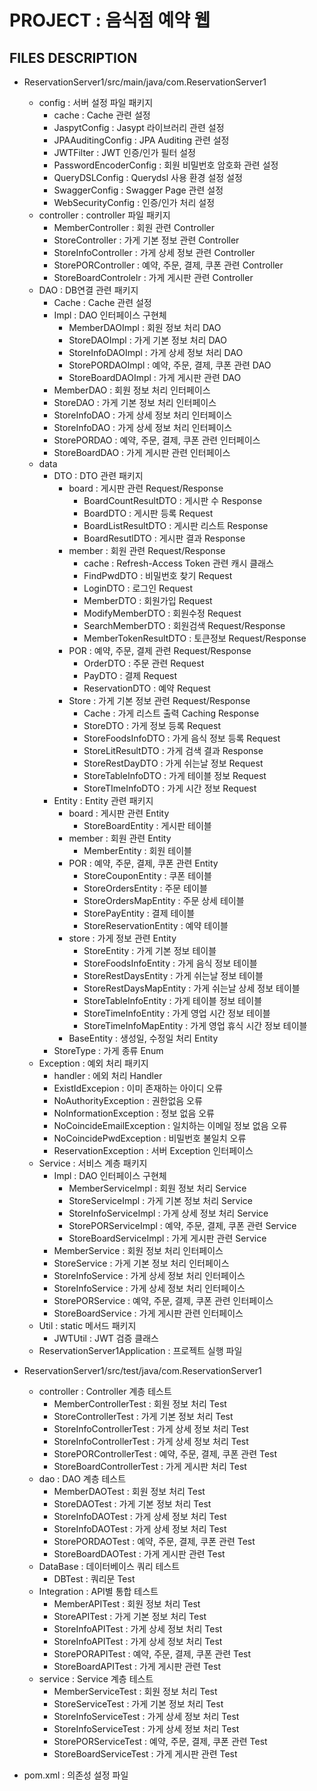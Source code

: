# PROJECT : 음식점 예약 웹

## FILES DESCRIPTION
- ReservationServer1/src/main/java/com.ReservationServer1
  - config : 서버 설정 파일 패키지
    - cache : Cache 관련 설정
    - JaspytConfig : Jasypt 라이브러리 관련 설정
    - JPAAuditingConfig : JPA Auditing 관련 설정
    - JWTFilter : JWT 인증/인가 필터 설정
    - PasswordEncoderConfig : 회원 비밀번호 암호화 관련 설정
    - QueryDSLConfig : Querydsl 사용 환경 설정 설정
    - SwaggerConfig : Swagger Page 관련 설정
    - WebSecurityConfig : 인증/인가 처리 설정
  - controller : controller 파일 패키지
    - MemberController : 회원 관련 Controller
    - StoreController : 가게 기본 정보 관련 Controller
    - StoreInfoController : 가게 상세 정보 관련 Controller
    - StorePORController : 예약, 주문, 결제, 쿠폰 관련 Controller
    - StoreBoardControlelr : 가게 게시판 관련 Controller
  - DAO : DB연결 관련 패키지
    - Cache : Cache 관련 설정
    - Impl : DAO 인터페이스 구현체
      - MemberDAOImpl : 회원 정보 처리 DAO
      - StoreDAOImpl : 가게 기본 정보 처리 DAO
      - StoreInfoDAOImpl : 가게 상세 정보 처리 DAO
      - StorePORDAOImpl : 예약, 주문, 결제, 쿠폰 관련 DAO
      - StoreBoardDAOImpl : 가게 게시판 관련 DAO
    - MemberDAO : 회원 정보 처리 인터페이스
    - StoreDAO : 가게 기본 정보 처리 인터페이스
    - StoreInfoDAO : 가게 상세 정보 처리 인터페이스
    - StoreInfoDAO : 가게 상세 정보 처리 인터페이스
    - StorePORDAO : 예약, 주문, 결제, 쿠폰 관련 인터페이스
    - StoreBoardDAO : 가게 게시판 관련 인터페이스
  - data
    - DTO : DTO 관련 패키지
      - board : 게시판 관련 Request/Response
        - BoardCountResultDTO : 게시판 수 Response
        - BoardDTO : 게시판 등록 Request
        - BoardListResultDTO : 게시판 리스트 Response
        - BoardResutlDTO : 게시판 결과 Response
      - member : 회원 관련 Request/Response
        - cache : Refresh-Access Token 관련 캐시 클래스
        - FindPwdDTO : 비밀번호 찾기 Request
        - LoginDTO : 로그인 Request
        - MemberDTO : 회원가입 Request
        - ModifyMemberDTO : 회원수정 Request
        - SearchMemberDTO : 회원검색 Request/Response
        - MemberTokenResultDTO : 토큰정보 Request/Response
      - POR : 예약, 주문, 결제 관련 Request/Response
        - OrderDTO : 주문 관련 Request
        - PayDTO : 결제 Request
        - ReservationDTO : 예약 Request
      - Store : 가게 기본 정보 관련 Request/Response
        - Cache : 가게 리스트 출력 Caching Response
        - StoreDTO : 가게 정보 등록 Request
        - StoreFoodsInfoDTO : 가게 음식 정보 등록 Request
        - StoreLitResultDTO : 가게 검색 결과 Response
        - StoreRestDayDTO : 가게 쉬는날 정보 Request
        - StoreTableInfoDTO : 가게 테이블 정보 Request
        - StoreTImeInfoDTO : 가게 시간 정보 Request
    - Entity : Entity 관련 패키지
      - board : 게시판 관련 Entity
        - StoreBoardEntity : 게시판 테이블
      - member : 회원 관련 Entity
        - MemberEntity : 회원 테이블
      - POR : 예약, 주문, 결제, 쿠폰 관련 Entity
        - StoreCouponEntity : 쿠폰 테이블
        - StoreOrdersEntity : 주문 테이블
        - StoreOrdersMapEntity : 주문 상세 테이블
        - StorePayEntity : 결제 테이블
        - StoreReservationEntity : 예약 테이블
      - store : 가게 정보 관련 Entity
        - StoreEntity : 가게 기본 정보 테이블
        - StoreFoodsInfoEntity : 가게 음식 정보 테이블
        - StoreRestDaysEntity : 가게 쉬는날 정보 테이블
        - StoreRestDaysMapEntity : 가게 쉬는날 상세 정보 테이블
        - StoreTableInfoEntity : 가게 테이블 정보 테이블
        - StoreTimeInfoEntity : 가게 영업 시간 정보 테이블
        - StoreTimeInfoMapEntity : 가게 영업 휴식 시간 정보 테이블
      - BaseEntity : 생성일, 수정일 처리 Entity
    - StoreType : 가게 종류 Enum
  - Exception : 예외 처리 패키지
    - handler : 에외 처리 Handler
    - ExistIdExcepion : 이미 존재하는 아이디 오류
    - NoAuthorityException : 권한없음 오류
    - NoInformationException : 정보 없음 오류
    - NoCoincideEmailException : 일치하는 이메일 정보 없음 오류
    - NoCoincidePwdException : 비밀번호 불일치 오류
    - ReservationException : 서버 Exception 인터페이스
  - Service : 서비스 계층 패키지
    - Impl : DAO 인터페이스 구현체
      - MemberServiceImpl : 회원 정보 처리 Service
      - StoreServiceImpl : 가게 기본 정보 처리 Service
      - StoreInfoServiceImpl : 가게 상세 정보 처리 Service
      - StorePORServiceImpl : 예약, 주문, 결제, 쿠폰 관련 Service
      - StoreBoardServiceImpl : 가게 게시판 관련 Service
    - MemberService : 회원 정보 처리 인터페이스
    - StoreService : 가게 기본 정보 처리 인터페이스
    - StoreInfoService : 가게 상세 정보 처리 인터페이스
    - StoreInfoService : 가게 상세 정보 처리 인터페이스
    - StorePORService : 예약, 주문, 결제, 쿠폰 관련 인터페이스
    - StoreBoardService : 가게 게시판 관련 인터페이스
  - Util : static 메서드 패키지
    - JWTUtil : JWT 검증 클래스
  - ReservationServer1Application : 프로젝트 실행 파일

- ReservationServer1/src/test/java/com.ReservationServer1
  - controller : Controller 계층 테스트
    - MemberControllerTest : 회원 정보 처리 Test
    - StoreControllerTest : 가게 기본 정보 처리 Test
    - StoreInfoControllerTest : 가게 상세 정보 처리 Test
    - StoreInfoControllerTest : 가게 상세 정보 처리 Test
    - StorePORControllerTest : 예약, 주문, 결제, 쿠폰 관련 Test
    - StoreBoardControllerTest : 가게 게시판 처리 Test
  - dao : DAO 계층 테스트
    - MemberDAOTest : 회원 정보 처리 Test
    - StoreDAOTest : 가게 기본 정보 처리 Test
    - StoreInfoDAOTest : 가게 상세 정보 처리 Test
    - StoreInfoDAOTest : 가게 상세 정보 처리 Test
    - StorePORDAOTest : 예약, 주문, 결제, 쿠폰 관련 Test
    - StoreBoardDAOTest : 가게 게시판 관련 Test
  - DataBase : 데이터베이스 쿼리 테스트
    - DBTest : 쿼리문 Test
  - Integration : API별 통합 테스트
    - MemberAPITest : 회원 정보 처리 Test
    - StoreAPITest : 가게 기본 정보 처리 Test
    - StoreInfoAPITest : 가게 상세 정보 처리 Test
    - StoreInfoAPITest : 가게 상세 정보 처리 Test
    - StorePORAPITest : 예약, 주문, 결제, 쿠폰 관련 Test
    - StoreBoardAPITest : 가게 게시판 관련 Test
  - service : Service 계층 테스트
    - MemberServiceTest : 회원 정보 처리 Test
    - StoreServiceTest : 가게 기본 정보 처리 Test
    - StoreInfoServiceTest : 가게 상세 정보 처리 Test
    - StoreInfoServiceTest : 가게 상세 정보 처리 Test
    - StorePORServiceTest : 예약, 주문, 결제, 쿠폰 관련 Test
    - StoreBoardServiceTest : 가게 게시판 관련 Test
- pom.xml : 의존성 설정 파일


